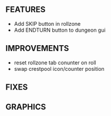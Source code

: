 ## FEATURES
- Add SKIP button in rollzone
- Add ENDTURN button to dungeon gui

## IMPROVEMENTS
- reset rollzone tab conunter on roll
- swap crestpool icon/counter position

## FIXES

## GRAPHICS
